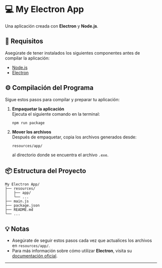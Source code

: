 
# 💻 My Electron App

Una aplicación creada con **Electron** y **Node.js**.

## 🚀 Requisitos

Asegúrate de tener instalados los siguientes componentes antes de compilar la aplicación:

- [Node.js](https://nodejs.org/)
- [Electron](https://www.electronjs.org/)

## ⚙️ Compilación del Programa

Sigue estos pasos para compilar y preparar tu aplicación:

1. **Empaquetar la aplicación**  
   Ejecuta el siguiente comando en la terminal:

   ```bash
   npm run package
   ```

2. **Mover los archivos**  
   Después de empaquetar, copia los archivos generados desde:

   ```plaintext
   resources/app/
   ```

   al directorio donde se encuentra el archivo `.exe`.

## 📦 Estructura del Proyecto

```
My Electron App/
├── resources/
│   ├── app/
│   └── ...
├── main.js
├── package.json
├── README.md
└── ...
```

## 💡 Notas

- Asegúrate de seguir estos pasos cada vez que actualices los archivos en `resources/app/`.
- Para más información sobre cómo utilizar **Electron**, visita su [documentación oficial](https://www.electronjs.org/docs).

---
